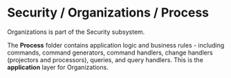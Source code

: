 # Security / Organizations / Process

Organizations is part of the Security subsystem.
  
The **Process** folder contains application logic and business rules - including commands, command generators, command handlers, change handlers (projectors and processors), queries, and query handlers. This is the **application** layer for Organizations.
